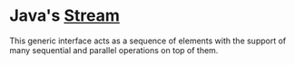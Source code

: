 # Java's [Stream](https://docs.oracle.com/javase/8/docs/api/java/util/stream/Stream.html) #  
This generic interface acts as a sequence of elements with the support of many sequential and parallel operations on top of them.  
